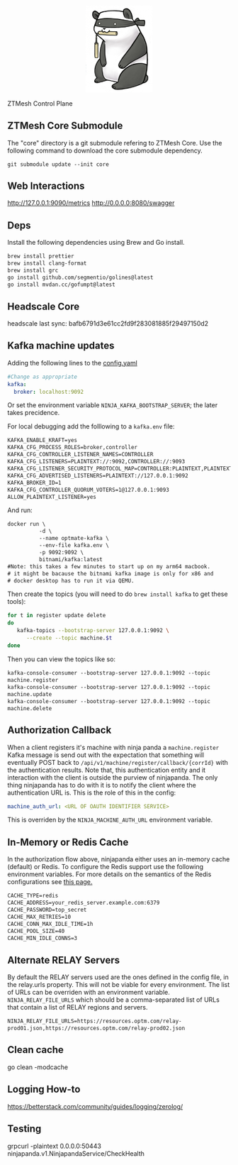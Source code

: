 <p align="center">
  <img src="logo/ninja_panda.png" width="150px" title="ninja-panda">
</p>

ZTMesh Control Plane

## ZTMesh Core Submodule

The "core" directory is a git submodule refering to ZTMesh Core. Use the following command to download the core submodule dependency.

```
git submodule update --init core
```

## Web Interactions

http://127.0.0.1:9090/metrics
http://0.0.0.0:8080/swagger

## Deps

Install the following dependencies using Brew and Go install.

```
brew install prettier
brew install clang-format
brew install grc
go install github.com/segmentio/golines@latest
go install mvdan.cc/gofumpt@latest
```

## Headscale Core

headscale last sync: bafb6791d3e61cc2fd9f283081885f29497150d2

## Kafka machine updates

Adding the following lines to the [config.yaml](config.yaml)

```yaml
#Change as appropriate
kafka:
  broker: localhost:9092
```

Or set the environment variable `NINJA_KAFKA_BOOTSTRAP_SERVER`; the
later takes precidence.

For local debugging add the folllowing to a `kafka.env` file:

```
KAFKA_ENABLE_KRAFT=yes
KAFKA_CFG_PROCESS_ROLES=broker,controller
KAFKA_CFG_CONTROLLER_LISTENER_NAMES=CONTROLLER
KAFKA_CFG_LISTENERS=PLAINTEXT://:9092,CONTROLLER://:9093
KAFKA_CFG_LISTENER_SECURITY_PROTOCOL_MAP=CONTROLLER:PLAINTEXT,PLAINTEXT:PLAINTEXT
KAFKA_CFG_ADVERTISED_LISTENERS=PLAINTEXT://127.0.0.1:9092
KAFKA_BROKER_ID=1
KAFKA_CFG_CONTROLLER_QUORUM_VOTERS=1@127.0.0.1:9093
ALLOW_PLAINTEXT_LISTENER=yes
```

And run:

```
docker run \
          -d \
          --name optmate-kafka \
          --env-file kafka.env \
          -p 9092:9092 \
          bitnami/kafka:latest
#Note: this takes a few minutes to start up on my arm64 macbook.
# it might be bacause the bitnami kafka image is only for x86 and
# docker desktop has to run it via QEMU.
```

Then create the topics (you will need to do `brew install kafka` to get
these tools):

```bash
for t in register update delete
do
   kafka-topics --bootstrap-server 127.0.0.1:9092 \
      --create --topic machine.$t
done
```

Then you can view the topics like so:

```
kafka-console-consumer --bootstrap-server 127.0.0.1:9092 --topic machine.register
kafka-console-consumer --bootstrap-server 127.0.0.1:9092 --topic machine.update
kafka-console-consumer --bootstrap-server 127.0.0.1:9092 --topic machine.delete
```

## Authorization Callback

When a client registers it's machine with ninja panda a `machine.register` Kafka message is send out with
the expectation that something will eventually POST back to `/api/v1/machine/register/callback/{corrId}`
with the authentication results. Note that, this authentication entity and it interaction with the client is
outside the purview of ninjapanda. The only thing ninjapanda has to do with it is to notify the client where
the authentication URL is. This is the role of this in the config:

```yaml
machine_auth_url: <URL OF OAUTH IDENTIFIER SERVICE>
```

This is overriden by the `NINJA_MACHINE_AUTH_URL` environment variable.

## In-Memory or Redis Cache

In the authorization flow above, ninjapanda either uses an in-memory cache (default) or Redis. To configure the Redis support use the following environment variables. For more details on the semantics of the Redis configurations see [this page.](https://github.com/redis/go-redis/blob/v9.0.3/options.go)

```
CACHE_TYPE=redis
CACHE_ADDRESS=your_redis_server.example.com:6379
CACHE_PASSWORD=top_secret
CACHE_MAX_RETRIES=10
CACHE_CONN_MAX_IDLE_TIME=1h
CACHE_POOL_SIZE=40
CACHE_MIN_IDLE_CONNS=3
```

## Alternate RELAY Servers

By default the RELAY servers used are the ones defined in the config file, in the relay.urls property.
This will not be viable for every environment. The list of URLs can be overriden with an environment variable.
`NINJA_RELAY_FILE_URLS` which should be a comma-separated list of URLs that contain a list of RELAY regions and servers.

```
NINJA_RELAY_FILE_URLS=https://resources.optm.com/relay-prod01.json,https://resources.optm.com/relay-prod02.json
```

## Clean cache

go clean -modcache

## Logging How-to

https://betterstack.com/community/guides/logging/zerolog/

## Testing

grpcurl -plaintext 0.0.0.0:50443 ninjapanda.v1.NinjapandaService/CheckHealth
